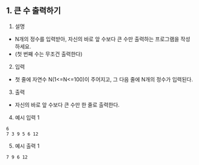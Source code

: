 ## 1. 큰 수 출력하기
1. 설명

- N개의 정수를 입력받아, 자신의 바로 앞 수보다 큰 수만 출력하는 프로그램을 작성하세요.
- (첫 번째 수는 무조건 출력한다)

2. 입력

- 첫 줄에 자연수 N(1<=N<=100)이 주어지고, 그 다음 줄에 N개의 정수가 입력된다.

3. 출력

- 자신의 바로 앞 수보다 큰 수만 한 줄로 출력한다.

4. 예시 입력 1

```shell
6
7 3 9 5 6 12
```

5. 예시 출력 1

```shell
7 9 6 12
```